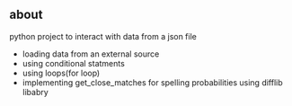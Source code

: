 ## about 
python project to interact with data from a json file 
- loading data from an external source 
- using conditional statments 
- using loops(for loop)
- implementing get_close_matches for spelling probabilities using difflib libabry 
